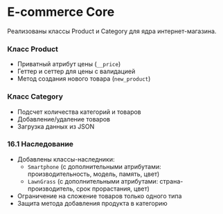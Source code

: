 # E-commerce Core
Реализованы классы Product и Category для ядра интернет-магазина.

### Класс Product
- Приватный атрибут цены (`__price`)
- Геттер и сеттер для цены с валидацией
- Метод создания нового товара (`new_product`)

### Класс Category
- Подсчет количества категорий и товаров
- Добавление/удаление товаров
- Загрузка данных из JSON

### 16.1 Наследование
- Добавлены классы-наследники:
  - `Smartphone` (с дополнительными атрибутами: производительность, модель, память, цвет)
  - `LawnGrass` (с дополнительными атрибутами: страна-производитель, срок прорастания, цвет)
- Ограничение на сложение товаров только одного типа
- Защита метода добавления продукта в категорию